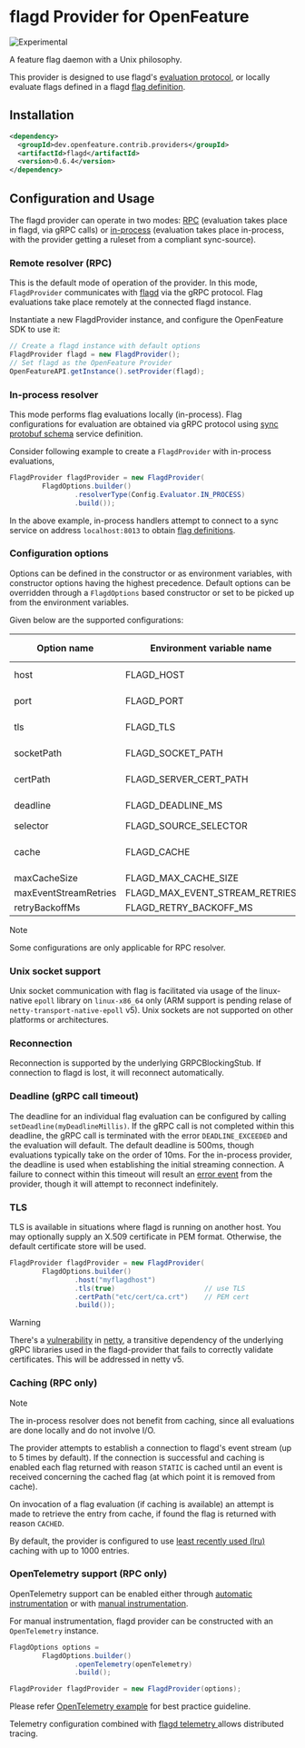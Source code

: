# flagd Provider for OpenFeature

![Experimental](https://img.shields.io/badge/experimental-breaking%20changes%20allowed-yellow)

A feature flag daemon with a Unix philosophy.

This provider is designed to use flagd's [evaluation protocol](https://github.com/open-feature/schemas/blob/main/protobuf/schema/v1/schema.proto), or locally evaluate flags defined in a flagd [flag definition](https://github.com/open-feature/schemas/blob/main/json/flagd-definitions.json).

## Installation
<!-- x-release-please-start-version -->
```xml
<dependency>
  <groupId>dev.openfeature.contrib.providers</groupId>
  <artifactId>flagd</artifactId>
  <version>0.6.4</version>
</dependency>
```
<!-- x-release-please-end-version -->

## Configuration and Usage

The flagd provider can operate in two modes: [RPC](#remote-resolver-rpc) (evaluation takes place in flagd, via gRPC calls) or [in-process](#in-process-resolver) (evaluation takes place in-process, with the provider getting a ruleset from a compliant sync-source).

### Remote resolver (RPC)

This is the default mode of operation of the provider. 
In this mode, `FlagdProvider` communicates with [flagd](https://github.com/open-feature/flagd) via the gRPC protocol.
Flag evaluations take place remotely at the connected flagd instance.

Instantiate a new FlagdProvider instance, and configure the OpenFeature SDK to use it:

```java
// Create a flagd instance with default options
FlagdProvider flagd = new FlagdProvider();
// Set flagd as the OpenFeature Provider
OpenFeatureAPI.getInstance().setProvider(flagd);
```

### In-process resolver

This mode performs flag evaluations locally (in-process). Flag configurations for evaluation are obtained via gRPC protocol using [sync protobuf schema](https://buf.build/open-feature/flagd/file/main:sync/v1/sync_service.proto) service definition.

Consider following example to create a `FlagdProvider` with in-process evaluations,

```java
FlagdProvider flagdProvider = new FlagdProvider(
        FlagdOptions.builder()
                .resolverType(Config.Evaluator.IN_PROCESS)
                .build());
```

In the above example, in-process handlers attempt to connect to a sync service on address `localhost:8013` to obtain [flag definitions](https://github.com/open-feature/schemas/blob/main/json/flagd-definitions.json).

### Configuration options

Options can be defined in the constructor or as environment variables, with constructor options having the highest
precedence.
Default options can be overridden through a `FlagdOptions` based constructor or set to be picked up from the environment
variables.

Given below are the supported configurations:

| Option name           | Environment variable name      | Type & Values          | Default   | Compatible resolver |
|-----------------------|--------------------------------|------------------------|-----------|---------------------|
| host                  | FLAGD_HOST                     | String                 | localhost | RPC & in-process    |
| port                  | FLAGD_PORT                     | int                    | 8013      | RPC & in-process    |
| tls                   | FLAGD_TLS                      | boolean                | false     | RPC & in-process    |
| socketPath            | FLAGD_SOCKET_PATH              | String                 | null      | RPC & in-process    |
| certPath              | FLAGD_SERVER_CERT_PATH         | String                 | null      | RPC & in-process    |
| deadline              | FLAGD_DEADLINE_MS              | int                    | 500       | RPC & in-process    |
| selector              | FLAGD_SOURCE_SELECTOR          | String                 | null      | in-process          |
| cache                 | FLAGD_CACHE                    | String - lru, disabled | lru       | RPC                 |
| maxCacheSize          | FLAGD_MAX_CACHE_SIZE           | int                    | 1000      | RPC                 |
| maxEventStreamRetries | FLAGD_MAX_EVENT_STREAM_RETRIES | int                    | 5         | RPC                 |
| retryBackoffMs        | FLAGD_RETRY_BACKOFF_MS         | int                    | 1000      | RPC                 |

> [!NOTE]  
> Some configurations are only applicable for RPC resolver.

### Unix socket support

Unix socket communication with flag is facilitated via usage of the linux-native `epoll` library on `linux-x86_64`
only (ARM support is pending relase of `netty-transport-native-epoll` v5). Unix sockets are not supported on other
platforms or architectures.

### Reconnection

Reconnection is supported by the underlying GRPCBlockingStub. If connection to flagd is lost, it will reconnect
automatically.

### Deadline (gRPC call timeout)

The deadline for an individual flag evaluation can be configured by calling `setDeadline(myDeadlineMillis)`.
If the gRPC call is not completed within this deadline, the gRPC call is terminated with the error `DEADLINE_EXCEEDED`
and the evaluation will default.
The default deadline is 500ms, though evaluations typically take on the order of 10ms.
For the in-process provider, the deadline is used when establishing the initial streaming connection.
A failure to connect within this timeout will result an [error event](https://openfeature.dev/docs/reference/concepts/events#provider_error) from the provider, though it will attempt to reconnect indefinitely.

### TLS

TLS is available in situations where flagd is running on another host.
You may optionally supply an X.509 certificate in PEM format. Otherwise, the default certificate store will be used.

```java
FlagdProvider flagdProvider = new FlagdProvider(
        FlagdOptions.builder()
                .host("myflagdhost")
                .tls(true)                      // use TLS
                .certPath("etc/cert/ca.crt")    // PEM cert
                .build());
```

> [!WARNING]  
> There's a [vulnerability](https://security.snyk.io/vuln/SNYK-JAVA-IONETTY-1042268) in [netty](https://github.com/netty/netty), a transitive dependency of the underlying gRPC libraries used in the flagd-provider that fails to correctly validate certificates.
> This will be addressed in netty v5.

### Caching (RPC only)

> [!NOTE]  
> The in-process resolver does not benefit from caching, since all evaluations are done locally and do not involve I/O.

The provider attempts to establish a connection to flagd's event stream (up to 5 times by default).
If the connection is successful and caching is enabled each flag returned with reason `STATIC` is cached until an event is received
concerning the cached flag (at which point it is removed from cache).

On invocation of a flag evaluation (if caching is available) an attempt is made to retrieve the entry from cache, if
found the flag is returned with reason `CACHED`.

By default, the provider is configured to
use [least recently used (lru)](https://commons.apache.org/proper/commons-collections/apidocs/org/apache/commons/collections4/map/LRUMap.html)
caching with up to 1000 entries.

### OpenTelemetry support (RPC only)

OpenTelemetry support can be enabled either through [automatic instrumentation](https://opentelemetry.io/docs/instrumentation/java/automatic/) 
or with [manual instrumentation](https://opentelemetry.io/docs/instrumentation/java/manual/). 

For manual instrumentation, flagd provider can be constructed with an `OpenTelemetry` instance.

```java
FlagdOptions options = 
        FlagdOptions.builder()
                .openTelemetry(openTelemetry)
                .build();

FlagdProvider flagdProvider = new FlagdProvider(options);
```

Please refer [OpenTelemetry example](https://opentelemetry.io/docs/instrumentation/java/manual/#example) for best 
practice guideline.

Telemetry configuration combined with [flagd telemetry ](https://github.com/open-feature/flagd/blob/main/docs/configuration/flagd_telemetry.md)
allows distributed tracing.
